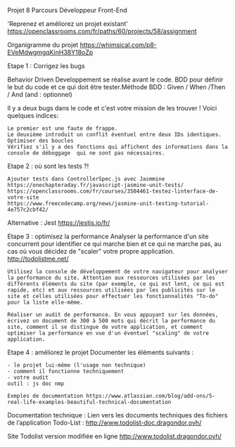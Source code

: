Projet 8 Parcours Développeur Front-End

'Reprenez et améliorez un projet existant'
https://openclassrooms.com/fr/paths/60/projects/58/assignment

Organigramme du projet https://whimsical.com/p8-EVeMdwgmgqKinH38Y18oZp

Etape 1 : Corrigez les bugs

Behavior Driven Developpement se réalise avant le code. BDD pour définir le but du code et ce qui doit être tester.Méthode BDD : Given / When /Then / And (and : optionnel)

Il y a deux bugs dans le code et c'est votre mission de les trouver ! Voici quelques indices:

    Le premier est une faute de frappe.
    Le deuxième introduit un conflit éventuel entre deux IDs identiques.
    Optimiser des boucles
    Vérifiez s'il y a des fonctions qui affichent des informations dans la console de déboggage  qui ne sont pas nécessaires.

Etape 2 : où sont les tests ?!

    Ajouter tests dans ControllerSpec.js avec Jasmmine
    https://onechapteraday.fr/javascript-jasmine-unit-tests/
    https://openclassrooms.com/fr/courses/3504461-testez-linterface-de-votre-site
    https://www.freecodecamp.org/news/jasmine-unit-testing-tutorial-4e757c2cbf42/

Alternative : Jest https://jestjs.io/fr/

Etape 3 : optimisez la performance
Analyser la performance d'un site concurrent pour identifier ce qui marche bien et ce qui ne marche pas, au cas où vous décidez de "scaler" votre propre application. http://todolistme.net/

    Utilisez la console de développement de votre navigateur pour analyser la performance du site. Attention aux ressources utilisées par les différents éléments du site (par exemple, ce qui est lent, ce qui est rapide, etc) et aux ressources utilisées par les publicités sur le site et celles utilisées pour effectuer les fonctionnalités "To-do" pour la liste elle-même.

    Réaliser un audit de performance. En vous appuyant sur les données, écrivez un document de 300 à 500 mots qui décrit la performance du site, comment il se distingue de votre application, et comment optimiser la performance en vue d'un éventuel "scaling" de votre application.

Etape 4 : améliorez le projet
Documenter les éléments suivants :

    - le projet lui-même (l'usage non technique)
    - comment il fonctionne techniquement
    - votre audit
    outil : js doc nmp

    Exmples de documentation https://www.atlassian.com/blog/add-ons/5-real-life-examples-beautiful-technical-documentation

Documentation technique :
Lien vers les documents techniques des fichiers de l’application Todo-List :
http://www.todolist-doc.dragondor.ovh/

Site Todolist version modifiée en ligne
http://www.todolist.dragondor.ovh/
